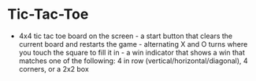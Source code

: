 # Tic-Tac-Toe
 - 4x4 tic tac toe board on the screen  - a start button that clears the current board and restarts the game  - alternating X and O turns where you touch the square to fill it in  - a win indicator that shows a win that matches one of the following: 4 in row (vertical/horizontal/diagonal), 4 corners, or a 2x2 box 
